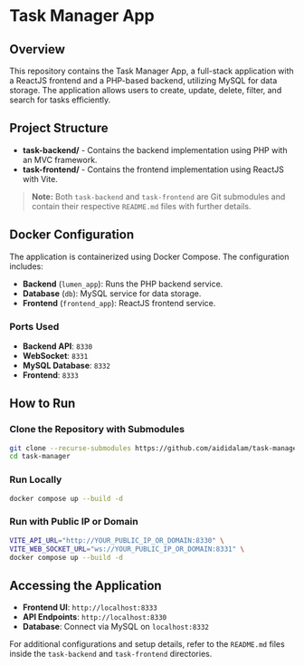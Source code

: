 # Task Manager App

## Overview
This repository contains the Task Manager App, a full-stack application with a ReactJS frontend and a PHP-based backend, utilizing MySQL for data storage. The application allows users to create, update, delete, filter, and search for tasks efficiently.

## Project Structure
- **task-backend/** - Contains the backend implementation using PHP with an MVC framework.
- **task-frontend/** - Contains the frontend implementation using ReactJS with Vite.

> **Note:** Both `task-backend` and `task-frontend` are Git submodules and contain their respective `README.md` files with further details.

## Docker Configuration
The application is containerized using Docker Compose. The configuration includes:
- **Backend** (`lumen_app`): Runs the PHP backend service.
- **Database** (`db`): MySQL service for data storage.
- **Frontend** (`frontend_app`): ReactJS frontend service.

### Ports Used
- **Backend API**: `8330`
- **WebSocket**: `8331`
- **MySQL Database**: `8332`
- **Frontend**: `8333`

## How to Run
### Clone the Repository with Submodules
```sh
git clone --recurse-submodules https://github.com/aididalam/task-manager.git
cd task-manager
```

### Run Locally
```sh
docker compose up --build -d
```

### Run with Public IP or Domain
```sh
VITE_API_URL="http://YOUR_PUBLIC_IP_OR_DOMAIN:8330" \
VITE_WEB_SOCKET_URL="ws://YOUR_PUBLIC_IP_OR_DOMAIN:8331" \
docker compose up --build -d
```

## Accessing the Application
- **Frontend UI**: `http://localhost:8333`
- **API Endpoints**: `http://localhost:8330`
- **Database**: Connect via MySQL on `localhost:8332`

For additional configurations and setup details, refer to the `README.md` files inside the `task-backend` and `task-frontend` directories.



